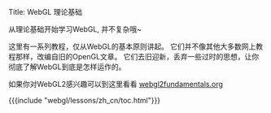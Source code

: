 Title: WebGL 理论基础

从理论基础开始学习WebGL, 并不复杂哦~

这里有一系列教程，仅从WebGL的基本原则讲起。
它们并不像其他大多数网上教程那样，改编自旧的OpenGL文章。
它们去旧迎新，丢弃一些过时的思想，让你彻底了解WebGL到底是怎样运作的。


如果你对WebGL2感兴趣可以到这里看看 [webgl2fundamentals.org](http://webgl2fundamentals.org)

{{{include "webgl/lessons/zh_cn/toc.html"}}}


<!--

{{{table_of_contents}}}

-->



